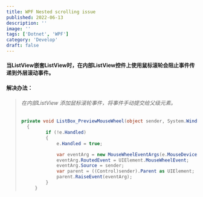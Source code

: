 ```yaml
---
title: WPF Nested scrolling issue
published: 2022-06-13
description: ''
image: ''
tags: ['Dotnet', 'WPF']
category: 'Develop'
draft: false
---
```


#### 当ListView嵌套ListView时，在内部ListView控件上使用鼠标滚轮会阻止事件传递到外层滚动事件。

#### 解决办法：

> ###### 在内部ListView 添加鼠标滚轮事件，将事件手动提交给父级元素。
>
> ```c#
> private void ListBox_PreviewMouseWheel(object sender, System.Windows.Input.MouseWheelEventArgs e)
>   {
>          if (!e.Handled)
>          {
>              e.Handled = true;
>
>              var eventArg = new MouseWheelEventArgs(e.MouseDevice, e.Timestamp, e.Delta);
>              eventArg.RoutedEvent = UIElement.MouseWheelEvent;
>              eventArg.Source = sender;
>              var parent = ((Control)sender).Parent as UIElement;
>              parent.RaiseEvent(eventArg);
>          }
>      }
> ```
